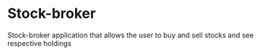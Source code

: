 # Stock-broker
Stock-broker application that allows the user to buy and sell stocks and see respective holdings

